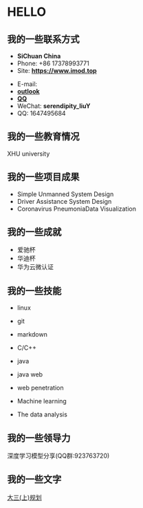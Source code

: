 # HELLO



<!-- slide -->

## 我的一些联系方式

-  **SiChuan  China**
-  Phone: +86 17378993771
- Site: **<https://www.imod.top>**

<!-- slide vertical=true -->

-  E-mail:
  - **[outlook](mailto:verylazycat@outlook.com)**
  - **[QQ](mailto:1647495684@qq.com)**
- WeChat: **serendipity_liuY**
- QQ:  1647495684

<!-- slide -->

## 我的一些教育情况

<!-- slide vertical=true -->

 XHU university

<!-- slide -->

## 我的一些项目成果

<!-- slide vertical=true -->

- Simple Unmanned System Design
- Driver Assistance System Design
- Coronavirus PneumoniaData Visualization

<!-- slide -->

## 我的一些成就

<!-- slide vertical=true -->

-  爱驰杯
-  华迪杯
- 华为云微认证

<!-- slide vertical=true -->



<!-- slide -->

## 我的一些技能

<!-- slide vertical=true -->



- linux

- git

- markdown

  

<!-- slide vertical=true -->



- C/C++

- java

- java web

- web penetration

- Machine learning

- The data analysis

  

<!-- slide -->

## 我的一些领导力

深度学习模型分享(QQ群:923763720)



<!-- slide -->



## 我的一些文字

[大三(上)规划](/_posts/2020-06-11-大三上计划.md)

<!-- slide vertical=true -->

